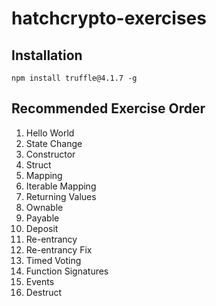 # hatchcrypto-exercises

## Installation

```
npm install truffle@4.1.7 -g
```

## Recommended Exercise Order
1. Hello World
2. State Change
3. Constructor
4. Struct
5. Mapping
6. Iterable Mapping
7. Returning Values
8. Ownable
9. Payable
10. Deposit
11. Re-entrancy
12. Re-entrancy Fix
13. Timed Voting
14. Function Signatures
15. Events
16. Destruct
